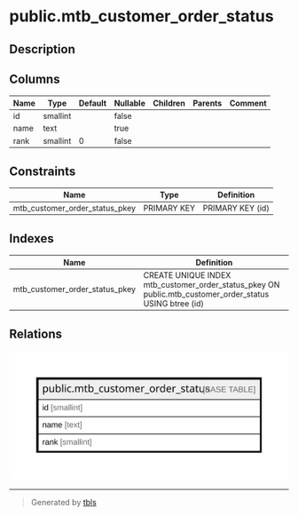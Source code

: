 # public.mtb_customer_order_status

## Description

## Columns

| Name | Type | Default | Nullable | Children | Parents | Comment |
| ---- | ---- | ------- | -------- | -------- | ------- | ------- |
| id | smallint |  | false |  |  |  |
| name | text |  | true |  |  |  |
| rank | smallint | 0 | false |  |  |  |

## Constraints

| Name | Type | Definition |
| ---- | ---- | ---------- |
| mtb_customer_order_status_pkey | PRIMARY KEY | PRIMARY KEY (id) |

## Indexes

| Name | Definition |
| ---- | ---------- |
| mtb_customer_order_status_pkey | CREATE UNIQUE INDEX mtb_customer_order_status_pkey ON public.mtb_customer_order_status USING btree (id) |

## Relations

![er](public.mtb_customer_order_status.svg)

---

> Generated by [tbls](https://github.com/k1LoW/tbls)
